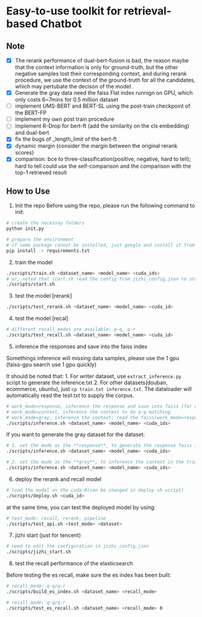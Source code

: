 # Easy-to-use toolkit for retrieval-based Chatbot

## Note

- [x] The rerank performance of dual-bert-fusion is bad, the reason maybe that the context information is only for ground-truth, but the other negative samples lost their corresponding context, and during rerank procedure, we use the context of the ground-truth for all the candidates, which may pertubate the decison of the model.
- [x] Generate the gray data need the faiss Flat  index runnign on GPU, which only costs 6~7mins for 0.5 million dataset
- [ ] implement UMS-BERT and BERT-SL using the post-train checkpoint of the BERT-FP
- [ ] implement my own post train procedure
- [ ] implement R-Drop for bert-ft (add the similarity on the cls embedding) and dual-bert
- [x] fix the bugs of _length_limit of the bert-ft
- [x] dynamic margin (consider the margin between the original rerank scores)
- [x] comparison: bce to three-classification(positive, negative, hard to tell); hard to tell could use the self-comparison and the comparison with the top-1 retrieved result

## How to Use

1. Init the repo
Before using the repo, please run the following command to init:

```bash
# create the necessay folders
python init.py

# prepare the environment
# if some package cannot be installed, just google and install it from other ways
pip install -r requirements.txt
```

2. train the model

```bash
./scripts/train.sh <dataset_name> <model_name> <cuda_ids>
# or, noted that start.sh read the config from jizhi_config.json to start the training task
./scripts/start.sh 
```

3. test the model [rerank]

```bash
./scripts/test_rerank.sh <dataset_name> <model_name> <cuda_id>
```

4. test the model [recal]

```bash
# different recall_modes are available: q-q, q-r
./scripts/test_recall.sh <dataset_name> <model_name> <cuda_id>
```

5. inference the responses and save into the faiss index

Somethings inference will missing data samples, please use the 1 gpu (faiss-gpu search use 1 gpu quickly)

It should be noted that:
    1. For writer dataset, use `extract_inference.py` script to generate the inference.txt
    2. For other datasets(douban, ecommerce, ubuntu), just `cp train.txt inference.txt`. The dataloader will automatically read the test.txt to supply the corpus. 

```bash
# work_mode=response, inference the response and save into faiss (for q-r matching) [dual-bert/dual-bert-fusion]
# work_mode=context, inference the context to do q-q matching
# work_mode=gray, inference the context; read the faiss(work_mode=response), search the topk hard negative samples; remember to set the BERTDualInferenceContextDataloader in config/base.yaml
./scripts/inference.sh <dataset_name> <model_name> <cuda_ids>
```

If you want to generate the gray dataset for the dataset:

```bash
# 1. set the mode as the **response**, to generate the response faiss index; corresponding dataset name: BERTDualInferenceDataset
./scripts/inference.sh <dataset_name> <model_name> <cuda_ids>

# 2. set the mode as the **gray**, to inference the context in the train.txt and search the top-k candidates as the gray(hard negative) samples; corresponding dataset name: BERTDualInferenceContextDataset
./scripts/inference.sh <dataset_name> <model_name> <cuda_ids>
```

6. deploy the rerank and recall model

```bash
# load the model on the cuda:0(can be changed in deploy.sh script)
./scripts/deploy.sh <cuda_id>
```
at the same time, you can test the deployed model by using:

```bash
# test_mode: recall, rerank, pipeline
./scripts/test_api.sh <test_mode> <dataset>
```

7. jizhi start (just for tencent)

```bash
# need to edit the configuration in jizhi_config.json
./scripts/jizhi_start.sh
```

8. test the recall performance of the elasticsearch

Before testing the es recall, make sure the es index has been built:
```bash
# recall_mode: q-q/q-r
./scripts/build_es_index.sh <dataset_name> <recall_mode>
```

```bash
# recall_mode: q-q/q-r
./scripts/test_es_recall.sh <dataset_name> <recall_mode> 0
```
